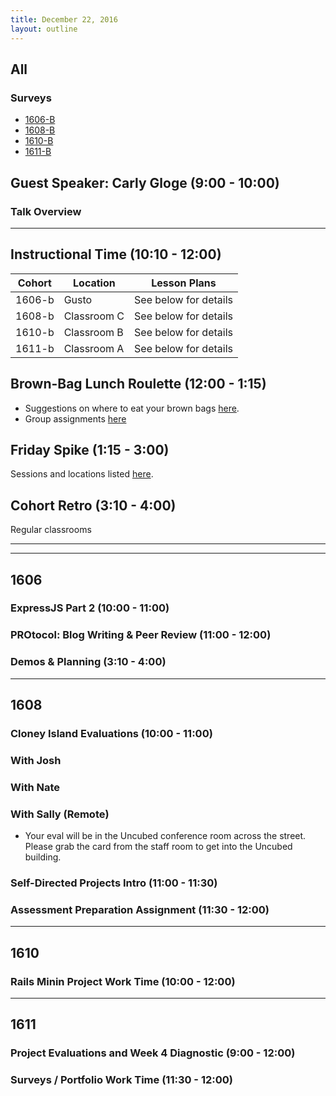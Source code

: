 ```yaml
---
title: December 22, 2016
layout: outline
---
```



## All

### Surveys
* [1606-B]()
* [1608-B]()
* [1610-B]()
* [1611-B]()

## Guest Speaker: Carly Gloge (9:00 - 10:00)


### Talk Overview

***

## Instructional Time (10:10 - 12:00)

| Cohort | Location | Lesson Plans |
| ------ | -------- | ------------ |
| 1606-b | Gusto | See below for details |
| 1608-b | Classroom C | See below for details |
| 1610-b | Classroom B | See below for details |
| 1611-b | Classroom A | See below for details |

## Brown-Bag Lunch Roulette (12:00 - 1:15)

* Suggestions on where to eat your brown bags [here](http://goo.gl/mHcSpv).
* Group assignments [here](https://github.com/turingschool/interdisciplinary-planning/blob/master/groups/20161222.markdown)

## Friday Spike (1:15 - 3:00)

Sessions and locations listed [here](https://docs.google.com/spreadsheets/d/1K5JRLoSOHwv4SqE3B6uuXNFuZ9chn3Xop_9fpB9Wyh4/edit?usp=sharing).

## Cohort Retro (3:10 - 4:00)
Regular classrooms


***
***

## 1606

### ExpressJS Part 2 (10:00 - 11:00)

### PROtocol: Blog Writing & Peer Review (11:00 - 12:00)

### Demos & Planning (3:10 - 4:00)

***

## 1608

### Cloney Island Evaluations (10:00 - 11:00)

### With Josh

### With Nate

### With Sally (Remote)

* Your eval will be in the Uncubed conference room across the street. Please
grab the card from the staff room to get into the Uncubed building.

### Self-Directed Projects Intro (11:00 - 11:30)

### Assessment Preparation Assignment (11:30 - 12:00)

***

## 1610

### Rails Minin Project Work Time (10:00 - 12:00)

***

## 1611

### Project Evaluations and Week 4 Diagnostic (9:00 - 12:00)

### Surveys / Portfolio Work Time (11:30 - 12:00)
